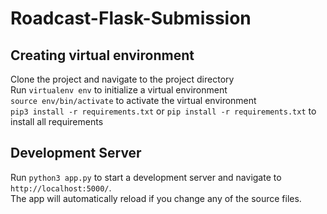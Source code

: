 # Roadcast-Flask-Submission

## Creating virtual environment

Clone the project and navigate to the project directory  
Run `virtualenv env` to initialize a virtual environment  
`source env/bin/activate` to activate the virtual environment  
`pip3 install -r requirements.txt` or `pip install -r requirements.txt` to install all requirements  

## Development Server

Run `python3 app.py` to start a development server and navigate to `http://localhost:5000/`.  
The app will automatically reload if you change any of the source files.


